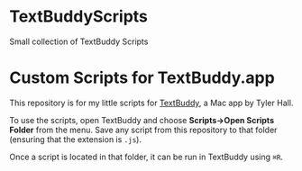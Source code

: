 # TextBuddyScripts
Small collection of TextBuddy Scripts


# Custom Scripts for TextBuddy.app

[TextBuddy]: https://textbuddy.app/

This repository is for my little scripts for [TextBuddy][], a Mac app by Tyler Hall.

To use the scripts, open TextBuddy and choose __Scripts->Open Scripts Folder__ from the menu. Save any script from this repository to that folder (ensuring that the extension is `.js`).

Once a script is located in that folder, it can be run in TextBuddy using `⌘R`.

